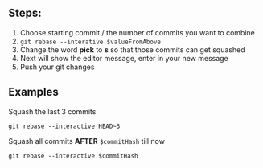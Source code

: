 ## Steps:
1. Choose starting commit / the number of commits you want to combine
2. `git rebase --interative $valueFromAbove`
3. Change the word **pick** to **s** so that those commits can get squashed
4. Next will show the editor message, enter in your new message
5. Push your git changes

## Examples
Squash the last 3 commits
```
git rebase --interactive HEAD~3
```

Squash all commits **AFTER** `$commitHash` till now
```
git rebase --interactive $commitHash
```
